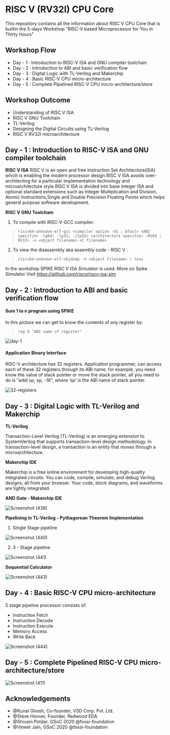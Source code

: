 # RISC V (RV32I) CPU Core

This repository contains all the information about RISC V CPU Core that is builtin the 5-days Workshop “RISC-V based Microprocessor for You in Thirty Hours"

## Workshop Flow
- Day - 1 : Introduction to RISC-V ISA and GNU compiler toolchain
- Day - 2 : Introduction to ABI and basic verification flow
- Day - 3 : Digital Logic with TL-Verilog and Makerchip
- Day - 4 : Basic RISC-V CPU micro-architecture
- Day - 5 : Complete Pipelined RISC-V CPU micro-architecture/store

## Workshop Outcome
- Understanding of RISC V ISA
- RISC V GNU Toolchain
- TL-Verilog
- Designing the Digital Circuits using TL-Verilog
- RISC V RV32I microarchitecture

## Day - 1 : Introduction to RISC-V ISA and GNU compiler toolchain

**RISC V ISA**
RISC V is an open and free Instruction Set Architecture(ISA) which is enabling the modern processor design.RISC V ISA avoids over-architecting for a particular 
implementation technology and microarchitecture style.RISC V ISA is divided into base integer ISA and optional standard extensions such as Integer Multiplication 
and Division, Atomic Instructions,Single and Double Precision Floating Points which helps general purpose software development.

**RISC V GNU Toolchain**
1. To compile with RISC-V GCC compiler:
> `riscv64-unknown-elf-gcc <compiler option -O1 ; Ofast> <ABI specifier -lp64; -lp32; -ilp32> <architecture specifier -RV64 ; RV32> -o <object filename> <C filename>` 
2. To view the disassembly aka assembly code - RISC V :
> `riscv64-unknown-elf-objdump -d <object filename> | less `

In the workshop SPIKE RISC V ISA Simulator is used.
More on Spike Simulator Visit https://github.com/riscv/riscv-isa-sim

## Day - 2 : Introduction to ABI and basic verification flow

#### Sum 1 to n program using SPIKE
In this picture we can get to know the contents of any register by:
> `reg 0 "ABI name of register"`

![day-1](https://user-images.githubusercontent.com/48850794/97297491-215fca00-1878-11eb-86f7-3f6c9374b924.png)

#### Application Binary Interface

RISC-V architecture has 32 registers. Application programmer, can access each of these 32 registers through its ABI name,
for example, you need know the value of stack pointer or move the stack pointer, all you need to do is “addi sp, sp, -16”,
where ‘sp’ is the ABI name of stack pointer.

![32-registers](https://user-images.githubusercontent.com/48850794/97298238-28d3a300-1879-11eb-9c24-6e7b40c1c2ac.png)

## Day - 3 : Digital Logic with TL-Verilog and Makerchip

**TL-Verilog**

Transaction-Level Verilog (TL-Verilog) is an emerging extension to SystemVerilog that supports transaction-level design methodology.
In transaction-level design, a ​transaction is an entity that moves through a microarchitecture. 

**Makerchip IDE**

Makerchip is a free online environment for developing high-quality integrated circuits. You can code, compile, simulate, and 
debug Verilog designs, all from your browser. Your code, block diagrams, and waveforms are tightly integrated.

**AND Gate - Makerchip IDE**

![Screenshot (438)](https://user-images.githubusercontent.com/48850794/97299564-22462b00-187b-11eb-9ad0-5dfbee8a5181.png)

**Pipelining in TL-Verilog - Pythagorean Theorem Implementation**

1. Single Stage pipeline

![Screenshot (440)](https://user-images.githubusercontent.com/48850794/97301600-f5474780-187d-11eb-9aff-17d5d9db7c4a.png)

2. 3 - Stage pipeline

![Screenshot (441)](https://user-images.githubusercontent.com/48850794/97302299-e01ee880-187e-11eb-89f6-945fb512c699.png)

**Sequential Calculator**

![Screenshot (443)](https://user-images.githubusercontent.com/48850794/97335354-c5ab3600-18a3-11eb-95ea-9cada592e90a.png)

## Day - 4 : Basic RISC-V CPU micro-architecture

5 stage pipeline processor consists of:
- Instruction Fetch
- Instruction Decode
- Instruction Execute
- Memory Access
- Write Back

![Screenshot (444)](https://user-images.githubusercontent.com/48850794/97336282-d6a87700-18a4-11eb-851e-b24c534fcc37.png)

## Day - 5 : Complete Pipelined RISC-V CPU micro-architecture/store

![Screenshot (411)](https://user-images.githubusercontent.com/48850794/97336558-2a1ac500-18a5-11eb-8701-86d7d2a6dfcf.png)


## Acknowledgements
- @Kunal Ghosh, Co-founder, VSD Corp. Pvt. Ltd.
- @Steve Hoover, Founder, Redwood EDA
- @Shivam Potdar, GSoC 2020 @fossi-foundation
- @Vineet Jain, GSoC 2020 @fossi-foundation

